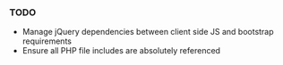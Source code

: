 ### TODO
* Manage jQuery dependencies between client side JS and bootstrap requirements
* Ensure all PHP file includes are absolutely referenced